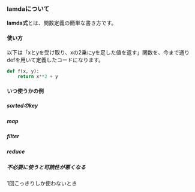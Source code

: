 ### lamdaについて
**lamda式**とは、関数定義の簡単な書き方です。

#### 使い方
以下は「xとyを受け取り、xの2乗にyを足した値を返す」関数を、今まで通りdefを用いて定義したコードになります。
```python
def f(x, y):
    return x**2 + y
```
#### いつ使うかの例
##### sortedのkey
##### map
##### filter
##### reduce
##### 不必要に使うと可読性が悪くなる
1回こっきりしか使わないとき

